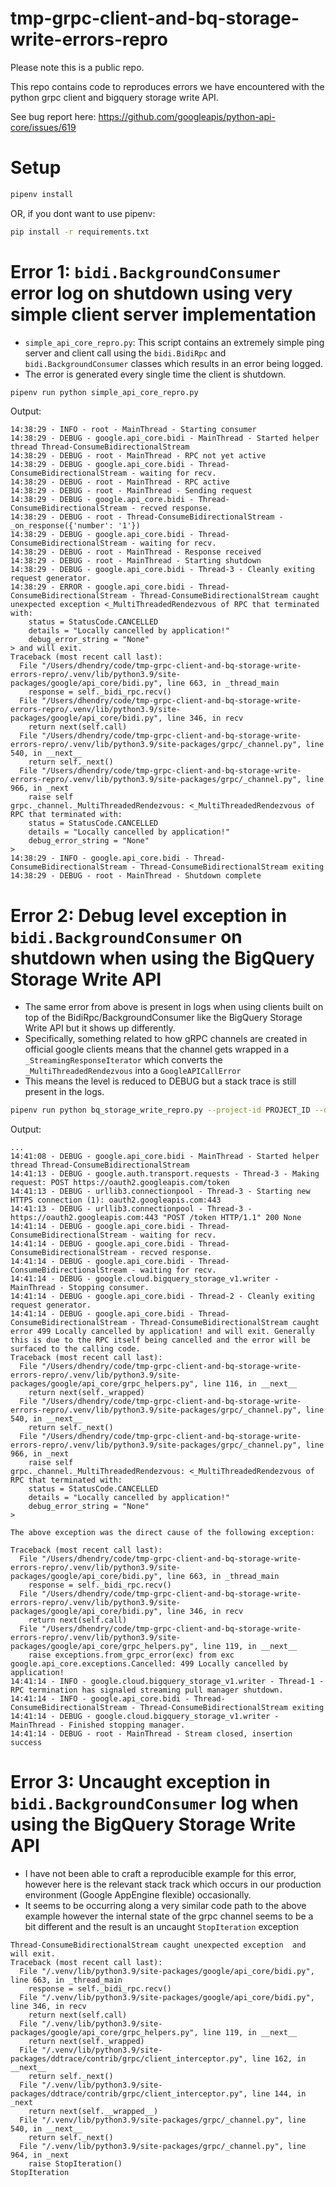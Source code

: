 # tmp-grpc-client-and-bq-storage-write-errors-repro

Please note this is a public repo. 

This repo contains code to reproduces errors we have encountered with the python grpc client and bigquery 
storage write API.

See bug report here: https://github.com/googleapis/python-api-core/issues/619

# Setup

```bash
pipenv install
```

OR, if you dont want to use pipenv:

```bash
pip install -r requirements.txt
```

# Error 1: `bidi.BackgroundConsumer` error log on shutdown using very simple client server implementation

* `simple_api_core_repro.py`: This script contains an extremely simple ping server and client 
call using the `bidi.BidiRpc` and `bidi.BackgroundConsumer` classes which results in an error being logged.
* The error is generated every single time the client is shutdown.

```bash
pipenv run python simple_api_core_repro.py
```

Output:

```
14:38:29 - INFO - root - MainThread - Starting consumer
14:38:29 - DEBUG - google.api_core.bidi - MainThread - Started helper thread Thread-ConsumeBidirectionalStream
14:38:29 - DEBUG - root - MainThread - RPC not yet active
14:38:29 - DEBUG - google.api_core.bidi - Thread-ConsumeBidirectionalStream - waiting for recv.
14:38:29 - DEBUG - root - MainThread - RPC active
14:38:29 - DEBUG - root - MainThread - Sending request
14:38:29 - DEBUG - google.api_core.bidi - Thread-ConsumeBidirectionalStream - recved response.
14:38:29 - DEBUG - root - Thread-ConsumeBidirectionalStream - _on_response({'number': '1'})
14:38:29 - DEBUG - google.api_core.bidi - Thread-ConsumeBidirectionalStream - waiting for recv.
14:38:29 - DEBUG - root - MainThread - Response received
14:38:29 - DEBUG - root - MainThread - Starting shutdown
14:38:29 - DEBUG - google.api_core.bidi - Thread-3 - Cleanly exiting request generator.
14:38:29 - ERROR - google.api_core.bidi - Thread-ConsumeBidirectionalStream - Thread-ConsumeBidirectionalStream caught unexpected exception <_MultiThreadedRendezvous of RPC that terminated with:
	status = StatusCode.CANCELLED
	details = "Locally cancelled by application!"
	debug_error_string = "None"
> and will exit.
Traceback (most recent call last):
  File "/Users/dhendry/code/tmp-grpc-client-and-bq-storage-write-errors-repro/.venv/lib/python3.9/site-packages/google/api_core/bidi.py", line 663, in _thread_main
    response = self._bidi_rpc.recv()
  File "/Users/dhendry/code/tmp-grpc-client-and-bq-storage-write-errors-repro/.venv/lib/python3.9/site-packages/google/api_core/bidi.py", line 346, in recv
    return next(self.call)
  File "/Users/dhendry/code/tmp-grpc-client-and-bq-storage-write-errors-repro/.venv/lib/python3.9/site-packages/grpc/_channel.py", line 540, in __next__
    return self._next()
  File "/Users/dhendry/code/tmp-grpc-client-and-bq-storage-write-errors-repro/.venv/lib/python3.9/site-packages/grpc/_channel.py", line 966, in _next
    raise self
grpc._channel._MultiThreadedRendezvous: <_MultiThreadedRendezvous of RPC that terminated with:
	status = StatusCode.CANCELLED
	details = "Locally cancelled by application!"
	debug_error_string = "None"
>
14:38:29 - INFO - google.api_core.bidi - Thread-ConsumeBidirectionalStream - Thread-ConsumeBidirectionalStream exiting
14:38:29 - DEBUG - root - MainThread - Shutdown complete
```

# Error 2: Debug level exception in `bidi.BackgroundConsumer` on shutdown when using the BigQuery Storage Write API

* The same error from above is present in logs when using clients built on top of the BidiRpc/BackgroundConsumer like the
BigQuery Storage Write API but it shows up differently. 
* Specifically, something related to how gRPC channels are created in official google clients means that the channel
gets wrapped in a `_StreamingResponseIterator` which converts the `_MultiThreadedRendezvous` into a `GoogleAPICallError` 
* This means the level is reduced to DEBUG but a stack trace is still present in the logs.

```bash
pipenv run python bq_storage_write_repro.py --project-id PROJECT_ID --dataset-id DATASET_ID --table-id test_table --create-table
```

Output:

```
...
14:41:08 - DEBUG - google.api_core.bidi - MainThread - Started helper thread Thread-ConsumeBidirectionalStream
14:41:13 - DEBUG - google.auth.transport.requests - Thread-3 - Making request: POST https://oauth2.googleapis.com/token
14:41:13 - DEBUG - urllib3.connectionpool - Thread-3 - Starting new HTTPS connection (1): oauth2.googleapis.com:443
14:41:13 - DEBUG - urllib3.connectionpool - Thread-3 - https://oauth2.googleapis.com:443 "POST /token HTTP/1.1" 200 None
14:41:14 - DEBUG - google.api_core.bidi - Thread-ConsumeBidirectionalStream - waiting for recv.
14:41:14 - DEBUG - google.api_core.bidi - Thread-ConsumeBidirectionalStream - recved response.
14:41:14 - DEBUG - google.api_core.bidi - Thread-ConsumeBidirectionalStream - waiting for recv.
14:41:14 - DEBUG - google.cloud.bigquery_storage_v1.writer - MainThread - Stopping consumer.
14:41:14 - DEBUG - google.api_core.bidi - Thread-2 - Cleanly exiting request generator.
14:41:14 - DEBUG - google.api_core.bidi - Thread-ConsumeBidirectionalStream - Thread-ConsumeBidirectionalStream caught error 499 Locally cancelled by application! and will exit. Generally this is due to the RPC itself being cancelled and the error will be surfaced to the calling code.
Traceback (most recent call last):
  File "/Users/dhendry/code/tmp-grpc-client-and-bq-storage-write-errors-repro/.venv/lib/python3.9/site-packages/google/api_core/grpc_helpers.py", line 116, in __next__
    return next(self._wrapped)
  File "/Users/dhendry/code/tmp-grpc-client-and-bq-storage-write-errors-repro/.venv/lib/python3.9/site-packages/grpc/_channel.py", line 540, in __next__
    return self._next()
  File "/Users/dhendry/code/tmp-grpc-client-and-bq-storage-write-errors-repro/.venv/lib/python3.9/site-packages/grpc/_channel.py", line 966, in _next
    raise self
grpc._channel._MultiThreadedRendezvous: <_MultiThreadedRendezvous of RPC that terminated with:
	status = StatusCode.CANCELLED
	details = "Locally cancelled by application!"
	debug_error_string = "None"
>

The above exception was the direct cause of the following exception:

Traceback (most recent call last):
  File "/Users/dhendry/code/tmp-grpc-client-and-bq-storage-write-errors-repro/.venv/lib/python3.9/site-packages/google/api_core/bidi.py", line 663, in _thread_main
    response = self._bidi_rpc.recv()
  File "/Users/dhendry/code/tmp-grpc-client-and-bq-storage-write-errors-repro/.venv/lib/python3.9/site-packages/google/api_core/bidi.py", line 346, in recv
    return next(self.call)
  File "/Users/dhendry/code/tmp-grpc-client-and-bq-storage-write-errors-repro/.venv/lib/python3.9/site-packages/google/api_core/grpc_helpers.py", line 119, in __next__
    raise exceptions.from_grpc_error(exc) from exc
google.api_core.exceptions.Cancelled: 499 Locally cancelled by application!
14:41:14 - INFO - google.cloud.bigquery_storage_v1.writer - Thread-1 - RPC termination has signaled streaming pull manager shutdown.
14:41:14 - INFO - google.api_core.bidi - Thread-ConsumeBidirectionalStream - Thread-ConsumeBidirectionalStream exiting
14:41:14 - DEBUG - google.cloud.bigquery_storage_v1.writer - MainThread - Finished stopping manager.
14:41:14 - DEBUG - root - MainThread - Stream closed, insertion success
```

# Error 3: Uncaught exception in `bidi.BackgroundConsumer` log when using the BigQuery Storage Write API

* I have not been able to craft a reproducible example for this error, however here is the relevant stack track
which occurs in our production environment (Google AppEngine flexible) occasionally.
* It seems to be occurring along a very similar code path to the above example however the internal state of the grpc
channel seems to be a bit different and the result is an uncaught `StopIteration` exception

```
Thread-ConsumeBidirectionalStream caught unexpected exception  and will exit.
Traceback (most recent call last):
  File "/.venv/lib/python3.9/site-packages/google/api_core/bidi.py", line 663, in _thread_main
    response = self._bidi_rpc.recv()
  File "/.venv/lib/python3.9/site-packages/google/api_core/bidi.py", line 346, in recv
    return next(self.call)
  File "/.venv/lib/python3.9/site-packages/google/api_core/grpc_helpers.py", line 119, in __next__
    return next(self._wrapped)
  File "/.venv/lib/python3.9/site-packages/ddtrace/contrib/grpc/client_interceptor.py", line 162, in __next__
    return self._next()
  File "/.venv/lib/python3.9/site-packages/ddtrace/contrib/grpc/client_interceptor.py", line 144, in _next
    return next(self.__wrapped__)
  File "/.venv/lib/python3.9/site-packages/grpc/_channel.py", line 540, in __next__
    return self._next()
  File "/.venv/lib/python3.9/site-packages/grpc/_channel.py", line 964, in _next
    raise StopIteration()
StopIteration
```

